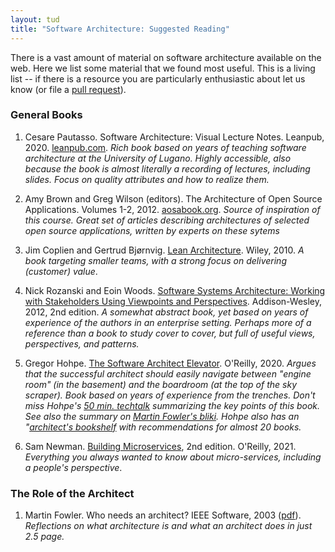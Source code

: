 ```yaml
---
layout: tud
title: "Software Architecture: Suggested Reading"
---
```


There is a vast amount of material on software architecture available on the web.
Here we list some material that we found most useful.
This is a living list -- if there is a resource you are particularly enthusiastic about let us know (or file a [pull request](https://github.com/SERG-Delft/delftswa)).

### General Books

1. Cesare Pautasso. Software Architecture: Visual Lecture Notes. Leanpub, 2020. [leanpub.com][cesare].
  _Rich book based on years of teaching software architecture at the University of Lugano. Highly accessible, also because the book is almost literally a recording of lectures, including slides. Focus on quality attributes and how to realize them._

1. Amy Brown and Greg Wilson (editors). The Architecture of Open Source Applications. Volumes 1-2, 2012. [aosabook.org][aosabook].
  _Source of inspiration of this course. Great set of articles describing architectures of selected open source applications, written by experts on these sytems_

1. Jim Coplien and Gertrud Bjørnvig. [Lean Architecture][lsa]. Wiley, 2010.
  _A book targeting smaller teams, with a strong focus on delivering (customer) value_.

1. Nick Rozanski and Eoin Woods. [Software Systems Architecture: Working with Stakeholders Using Viewpoints and Perspectives][views]. Addison-Wesley, 2012, 2nd edition.
  _A somewhat abstract book, yet based on years of experience of the authors in an enterprise setting. Perhaps more of a reference than a book to study cover to cover, but full of useful views, perspectives, and patterns._

1. Gregor Hohpe. [The Software Architect Elevator](https://architectelevator.com/book/). O'Reilly, 2020. _Argues that the successful architect should easily navigate between "engine room" (in the basement) and the boardroom (at the top of the sky scraper). Book based on years of experience from the trenches. Don't miss Hohpe's [50 min. techtalk](https://www.youtube.com/watch?v=Zq2VcRZmz78) summarizing the key points of this book. See also the summary on [Martin Fowler's bliki](https://martinfowler.com/articles/architect-elevator.html). Hohpe also has an "[architect's bookshelf](https://architectelevator.com/architecture/architect-bookshelf/) with recommendations for almost 20 books._

1. Sam Newman. [Building Microservices](https://samnewman.io/books/building_microservices_2nd_edition/), 2nd edition. O'Reilly, 2021. _Everything you always wanted to know about micro-services, including a people's perspective_.

### The Role of the Architect

1. Martin Fowler. Who needs an architect? IEEE Software, 2003 ([pdf](https://martinfowler.com/ieeeSoftware/whoNeedsArchitect.pdf)). _Reflections on what architecture is and what an architect does in just 2.5 page._



[aosabook]: http://aosabook.org/en/index.html
[lsa]: http://www.leansoftwarearchitecture.com/
[views]: https://www.viewpoints-and-perspectives.info/
[cesare]: https://leanpub.com/software-architecture/
